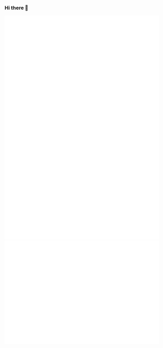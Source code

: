 ### Hi there 👋

<div>
  <img src="https://github.com/sapphi-red/sapphi-red/blob/main/metrics1.svg" />
  <img src="https://github.com/sapphi-red/sapphi-red/blob/main/metrics2.svg" />
</div>

<!--
**sapphi-red/sapphi-red** is a ✨ _special_ ✨ repository because its `README.md` (this file) appears on your GitHub profile.

Here are some ideas to get you started:

- 🔭 I’m currently working on ...
- 🌱 I’m currently learning ...
- 👯 I’m looking to collaborate on ...
- 🤔 I’m looking for help with ...
- 💬 Ask me about ...
- 📫 How to reach me: ...
- 😄 Pronouns: ...
- ⚡ Fun fact: ...
-->
